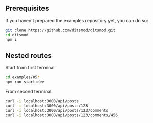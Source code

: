 ## Prerequisites

If you haven't prepared the examples repository yet, you can do so:

```bash
git clone https://github.com/ditsmod/ditsmod.git
cd ditsmod
npm i
```

## Nested routes

Start from first terminal:

```bash
cd examples/05*
npm run start:dev
```

From second terminal:

```bash
curl -i localhost:3000/api/posts
curl -i localhost:3000/api/posts/123
curl -i localhost:3000/api/posts/123/comments
curl -i localhost:3000/api/posts/123/comments/456
```
